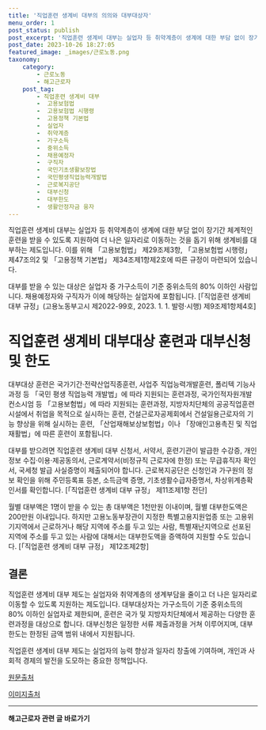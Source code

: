 ```yaml
---
title: '직업훈련 생계비 대부의 의의와 대부대상자'
menu_order: 1
post_status: publish
post_excerpt: '직업훈련 생계비 대부는 실업자 등 취약계층이 생계에 대한 부담 없이 장기간 체계적인 훈련을 받을 수 있도록 지원하여 더 나은 일자리로 이동하는 것을 돕기 위해 생계비를 대부하는 제도입니다. 이를 위해  고용보험법  제29조제3항,  고용보험법 시행령  제47조의2 및  고용정책 기본법  제34조제1항제2호에 따른 규정이 마련되어 있습니다.'
post_date: 2023-10-26 18:27:05
featured_image: _images/근로노동.png
taxonomy:
    category:
        - 근로노동
        - 해고근로자
    post_tag:
        - 직업훈련 생계비 대부
        -  고용보험법
        -  고용보험법 시행령
        -  고용정책 기본법
        -  실업자
        -  취약계층
        -  가구소득
        -  중위소득
        -  채용예정자
        -  구직자
        -  국민기초생활보장법
        -  국민평생직업능력개발법
        -  근로복지공단
        -  대부신청
        -  대부한도
        -  생활안정자금 융자
---
```



직업훈련 생계비 대부는 실업자 등 취약계층이 생계에 대한 부담 없이 장기간 체계적인 훈련을 받을 수 있도록 지원하여 더 나은 일자리로 이동하는 것을 돕기 위해 생계비를 대부하는 제도입니다. 이를 위해 「고용보험법」 제29조제3항, 「고용보험법 시행령」 제47조의2 및 「고용정책 기본법」 제34조제1항제2호에 따른 규정이 마련되어 있습니다.

대부를 받을 수 있는 대상은 실업자 중 가구소득이 기준 중위소득의 80% 이하인 사람입니다. 채용예정자와 구직자가 이에 해당하는 실업자에 포함됩니다. [「직업훈련 생계비 대부 규정」(고용노동부고시 제2022-99호, 2023. 1. 1. 발령·시행) 제9조제1항제4호]

# 직업훈련 생계비 대부대상 훈련과 대부신청 및 한도

대부대상 훈련은 국가기간·전략산업직종훈련, 사업주 직업능력개발훈련, 폴리텍 기능사 과정 등 「국민 평생 직업능력 개발법」에 따라 지원되는 훈련과정, 국가인적자원개발컨소시엄 등 「고용보험법」에 따라 지원되는 훈련과정, 지방자치단체의 공공직업훈련시설에서 취업을 목적으로 실시하는 훈련, 건설근로자공제회에서 건설일용근로자의 기능 향상을 위해 실시하는 훈련, 「산업재해보상보험법」이나 「장애인고용촉진 및 직업재활법」에 따른 훈련이 포함됩니다.

대부를 받으려면 직업훈련 생계비 대부 신청서, 서약서, 훈련기관이 발급한 수강증, 개인정보 수집·이용·제공동의서, 근로계약서(비정규직 근로자에 한정) 또는 무급휴직자 확인서, 국세청 발급 사실증명이 제출되어야 합니다. 근로복지공단은 신청인과 가구원의 정보 확인을 위해 주민등록표 등본, 소득금액 증명, 기초생활수급자증명서, 차상위계층확인서를 확인합니다. [「직업훈련 생계비 대부 규정」 제11조제1항 전단]

월별 대부액은 1명이 받을 수 있는 총 대부액은 1천만원 이내이며, 월별 대부한도액은 200만원 이내입니다. 하지만 고용노동부장관이 지정한 특별고용지원업종 또는 고용위기지역에서 근로하거나 해당 지역에 주소를 두고 있는 사람, 특별재난지역으로 선포된 지역에 주소를 두고 있는 사람에 대해서는 대부한도액을 증액하여 지원할 수도 있습니다.  [「직업훈련 생계비 대부 규정」 제12조제2항]

## 결론


직업훈련 생계비 대부 제도는 실업자와 취약계층의 생계부담을 줄이고 더 나은 일자리로 이동할 수 있도록 지원하는 제도입니다. 대부대상자는 가구소득이 기준 중위소득의 80% 이하인 실업자로 제한되며, 훈련은 국가 및 지방자치단체에서 제공하는 다양한 훈련과정을 대상으로 합니다. 대부신청은 일정한 서류 제출과정을 거쳐 이루어지며, 대부한도는 한정된 금액 범위 내에서 지원됩니다.

직업훈련 생계비 대부 제도는 실업자의 능력 향상과 일자리 창출에 기여하며, 개인과 사회적 경제의 발전을 도모하는 중요한 정책입니다.

[원문출처](link)

[이미지출처](link)
<!-- wp:separator -->
<hr class="wp-block-separator has-alpha-channel-opacity"/>
<!-- /wp:separator -->

<!-- wp:group {"backgroundColor":"base","layout":{"type":"constrained"}} -->
<div class="wp-block-group has-base-background-color has-background"><!-- wp:paragraph {"align":"center","fontSize":"medium"} -->
<p class="has-text-align-center has-large-font-size"><strong>해고근로자 관련 글 바로가기</strong></p>
<!-- /wp:paragraph -->


<!-- wp:latest-posts
{"categories":[{"id":12660,"count":19,"description":"","link":"https://uknowlaw.com/category/%ed%95%b4%ea%b3%a0%ea%b7%bc%eb%a1%9c%ec%9e%90/","name":"해고근로자","slug":"해고근로자","taxonomy":"category","parent":0,"meta":[],"_links":{"self":[{"href":"https://uknowlaw.com/wp-json/wp/v2/categories/12660"}],"collection":[{"href":"https://uknowlaw.com/wp-json/wp/v2/categories"}],"about":[{"href":"https://uknowlaw.com/wp-json/wp/v2/taxonomies/category"}],"wp:post_type":[{"href":"https://uknowlaw.com/wp-json/wp/v2/posts?categories=12660"}],"curies":[{"name":"wp","href":"https://api.w.org/{rel}","templated":true}]}}],"postsToShow":100,"excerptLength":28,"postLayout":"grid","columns":2,"featuredImageAlign":"left","featuredImageSizeSlug":"large","fontSize":"small"} /--></div>
<!-- /wp:group -->